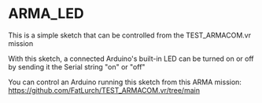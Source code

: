 # ARMA_LED
This is a simple sketch that can be controlled from the TEST_ARMACOM.vr mission

With this sketch, a connected Arduino's built-in LED can be turned on or off by sending it the Serial string "on" or "off"

You can control an Arduino running this sketch from this ARMA mission: https://github.com/FatLurch/TEST_ARMACOM.vr/tree/main
